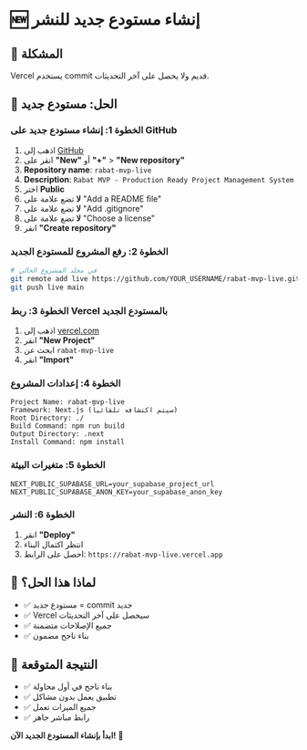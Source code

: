 # 🆕 إنشاء مستودع جديد للنشر

## 🎯 المشكلة
Vercel يستخدم commit قديم ولا يحصل على آخر التحديثات.

## 🔧 الحل: مستودع جديد

### الخطوة 1: إنشاء مستودع جديد على GitHub
1. اذهب إلى [GitHub](https://github.com)
2. انقر على **"New"** أو **"+"** > **"New repository"**
3. **Repository name**: `rabat-mvp-live`
4. **Description**: `Rabat MVP - Production Ready Project Management System`
5. اختر **Public**
6. **لا** تضع علامة على "Add a README file"
7. **لا** تضع علامة على "Add .gitignore"
8. **لا** تضع علامة على "Choose a license"
9. انقر **"Create repository"**

### الخطوة 2: رفع المشروع للمستودع الجديد
```bash
# في مجلد المشروع الحالي
git remote add live https://github.com/YOUR_USERNAME/rabat-mvp-live.git
git push live main
```

### الخطوة 3: ربط Vercel بالمستودع الجديد
1. اذهب إلى [vercel.com](https://vercel.com)
2. انقر **"New Project"**
3. ابحث عن `rabat-mvp-live`
4. انقر **"Import"**

### الخطوة 4: إعدادات المشروع
```
Project Name: rabat-mvp-live
Framework: Next.js (سيتم اكتشافه تلقائياً)
Root Directory: ./
Build Command: npm run build
Output Directory: .next
Install Command: npm install
```

### الخطوة 5: متغيرات البيئة
```
NEXT_PUBLIC_SUPABASE_URL=your_supabase_project_url
NEXT_PUBLIC_SUPABASE_ANON_KEY=your_supabase_anon_key
```

### الخطوة 6: النشر
1. انقر **"Deploy"**
2. انتظر اكتمال البناء
3. احصل على الرابط: `https://rabat-mvp-live.vercel.app`

## 🎯 لماذا هذا الحل؟
- ✅ مستودع جديد = commit جديد
- ✅ Vercel سيحصل على آخر التحديثات
- ✅ جميع الإصلاحات متضمنة
- ✅ بناء ناجح مضمون

## 🚀 النتيجة المتوقعة
- ✅ بناء ناجح في أول محاولة
- ✅ تطبيق يعمل بدون مشاكل
- ✅ جميع الميزات تعمل
- ✅ رابط مباشر جاهز

**ابدأ بإنشاء المستودع الجديد الآن!** 🎉
